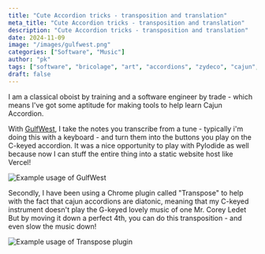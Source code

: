 ```yaml
---
title: "Cute Accordion tricks - transposition and translation"
meta_title: "Cute Accordion tricks - transposition and translation"
description: "Cute Accordion tricks - transposition and translation"
date: 2024-11-09
image: "/images/gulfwest.png"
categories: ["Software", "Music"]
author: "pk"
tags: ["software", "bricolage", "art", "accordions", "zydeco", "cajun", "instruments"]
draft: false
---
```


I am a classical oboist by training and a software engineer by trade - which means I've got some aptitude for making tools to help learn Cajun Accordion.

With [GulfWest](https://www.gulfwest.org/), I take the notes you transcribe from a tune - typically i'm doing this with a keyboard - and turn them into the buttons you play on the C-keyed accordion. It was a nice opportunity to play with PyIodide as well because now I can stuff the entire thing into a static website host like Vercel!

![Example usage of GulfWest](/images/gulfwest.png)

Secondly, I have been using a Chrome plugin called "Transpose" to help with the fact that cajun accordions are diatonic, meaning that my C-keyed instrument doesn't play the G-keyed lovely music of one Mr. Corey Ledet
But by moving it down a perfect 4th, you can do this transposition - and even slow the music down!

![Example usage of Transpose plugin](/images/transpose.png)
